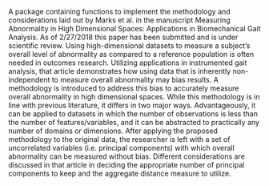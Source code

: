 A package containing functions to implement the methodology and considerations laid out by Marks et al. in the manuscript Measuring Abnormality in High Dimensional Spaces: Applications in Biomechanical Gait Analysis. As of 2/27/2018 this paper has been submitted and is under scientific review. Using high-dimensional datasets to measure a subject’s overall level of abnormality as compared to a reference population is often needed in outcomes research. Utilizing applications in instrumented gait analysis, that article demonstrates how using data that is inherently non-independent to measure overall abnormality may bias results. A methodology is introduced to address this bias to accurately measure overall abnormality in high dimensional spaces. While this methodology is in line with previous literature, it differs in two major ways. Advantageously, it can be applied to datasets in which the number of observations is less than the number of features/variables, and it can be abstracted to practically any number of domains or dimensions. After applying the proposed methodology to the original data, the researcher is left with a set of uncorrelated variables (i.e. principal components) with which overall abnormality can be measured without bias. Different considerations are discussed in that article in deciding the appropriate number of principal components to keep and the aggregate distance measure to utilize.
